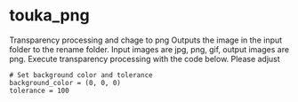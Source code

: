 # touka_png
Transparency processing and chage to png
Outputs the image in the input folder to the rename folder. Input images are jpg, png, gif, output images are png. Execute transparency processing with the code below. Please adjust

```
# Set background color and tolerance
background_color = (0, 0, 0)
tolerance = 100
```
